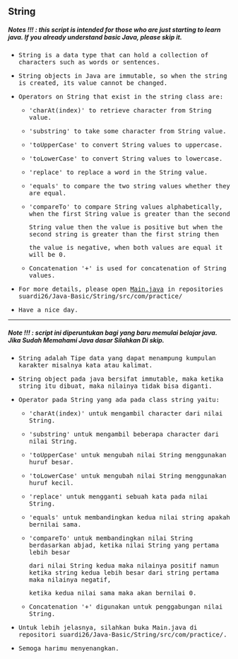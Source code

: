 ## String
##### Notes !!! : this script is intended for those who are just starting to learn java. If you already understand basic Java, please skip it.

- <samp>String is a data type that can hold a collection of characters such as words or sentences.</samp>
 
- <samp>String objects in Java are immutable, so when the string is created, its value cannot be changed.</samp>

- <samp>Operators on String that exist in the string class are:</samp>

    - <samp>'charAt(index)' to retrieve character from String value.</samp>

    - <samp>'substring' to take some character from String value.</samp>
    
    - <samp>'toUpperCase' to convert String values to uppercase.</samp>

    - <samp>'toLowerCase' to convert String values to lowercase.</samp>

    - <samp>'replace' to replace a word in the String value.</samp>
    
    - <samp>'equals' to compare the two string values whether they are equal.</samp>

    - <samp>'compareTo' to compare String values alphabetically, when the first String value is greater than the second</samp>
     
      <samp>String value then the value is positive but when the second string is greater than the first string then</samp>
      
      <samp>the value is negative, when both values are equal it will be 0.</samp>

    - <samp>Concatenation '+' is used for concatenation of String values.</samp>
   
- <samp>For more details, please open [Main.java](https://github.com/suardi26/Java-Basic/blob/main/String/src/com/practice/Main.java) in repositories suardi26/Java-Basic/String/src/com/practice/</samp>

- <samp>Have a nice day.</samp>

---

##### Note !!! : script ini diperuntukan bagi yang baru memulai belajar java. Jika Sudah Memahami Java dasar Silahkan Di skip.

- <samp>String adalah Tipe data yang dapat menampung kumpulan karakter misalnya kata atau kalimat.</samp>
 
- <samp>String object pada java bersifat immutable, maka ketika string itu dibuat, maka nilainya tidak bisa diganti.</samp>

- <samp>Operator pada String yang ada pada class string yaitu:</samp>

    - <samp>'charAt(index)' untuk mengambil character dari nilai String.</samp>

    - <samp>'substring' untuk mengambil beberapa character dari nilai String.</samp>

    - <samp>'toUpperCase' untuk mengubah nilai String menggunakan huruf besar.</samp>
    
    - <samp>'toLowerCase' untuk mengubah nilai String menggunakan huruf kecil.</samp>

    - <samp>'replace' untuk mengganti sebuah kata pada nilai String.</samp>

    - <samp>'equals' untuk membandingkan kedua nilai string apakah bernilai sama.</samp>
    
    - <samp>'compareTo' untuk membandingkan nilai String berdasarkan abjad, ketika nilai String yang pertama lebih besar</samp> 
    
       <samp>dari nilai String kedua maka nilainya positif namun ketika string kedua lebih besar dari string pertama maka nilainya negatif,</samp> 
       
       <samp>ketika kedua nilai sama maka akan bernilai 0.</samp>

    - <samp>Concatenation '+' digunakan untuk penggabungan nilai String.</samp>

- <samp>Untuk lebih jelasnya, silahkan buka Main.java di repositori suardi26/Java-Basic/String/src/com/practice/.</samp>

- <samp>Semoga harimu menyenangkan.</samp>

